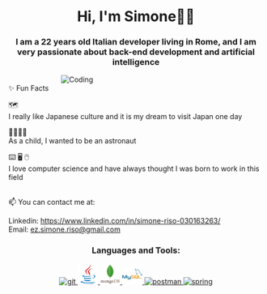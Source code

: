 <h1 align="center">Hi, I'm Simone👋🏽</h1>
<h3 align="center">I am a 22 years old Italian developer living in Rome, and I am very passionate about back-end development and artificial intelligence</h3>
<img align="right" alt="Coding" width="400" src="https://user-images.githubusercontent.com/74038190/225813708-98b745f2-7d22-48cf-9150-083f1b00d6c9.gif">
<br>
✨ Fun Facts

🗺
<br>
I really like Japanese culture and it is my dream to visit Japan one day
<br>

🧑‍🚀🧑‍🚀
<br>
As a child, I wanted to be an astronaut
<br>

⌨️ 🖥 🖱
<br>
I love computer science and have always thought I was born to work in this field
<br>
<br>

📫 You can contact me at:

Linkedin: https://www.linkedin.com/in/simone-riso-030163263/
<br>
Email: ez.simone.riso@gmail.com

<h3 align="center">Languages and Tools:</h3>
<p align="center"> <a href="https://git-scm.com/" target="_blank" rel="noreferrer"> <img src="https://www.vectorlogo.zone/logos/git-scm/git-scm-icon.svg" alt="git" width="40" height="40"/> </a> <a href="https://www.java.com" target="_blank" rel="noreferrer"> <img src="https://raw.githubusercontent.com/devicons/devicon/master/icons/java/java-original.svg" alt="java" width="40" height="40"/> </a> <a href="https://www.mongodb.com/" target="_blank" rel="noreferrer"> <img src="https://raw.githubusercontent.com/devicons/devicon/master/icons/mongodb/mongodb-original-wordmark.svg" alt="mongodb" width="40" height="40"/> </a> <a href="https://www.mysql.com/" target="_blank" rel="noreferrer"> <img src="https://raw.githubusercontent.com/devicons/devicon/master/icons/mysql/mysql-original-wordmark.svg" alt="mysql" width="40" height="40"/> </a> <a href="https://postman.com" target="_blank" rel="noreferrer"> <img src="https://www.vectorlogo.zone/logos/getpostman/getpostman-icon.svg" alt="postman" width="40" height="40"/> </a> <a href="https://spring.io/" target="_blank" rel="noreferrer"> <img src="https://www.vectorlogo.zone/logos/springio/springio-icon.svg" alt="spring" width="40" height="40"/> </a> </p>
